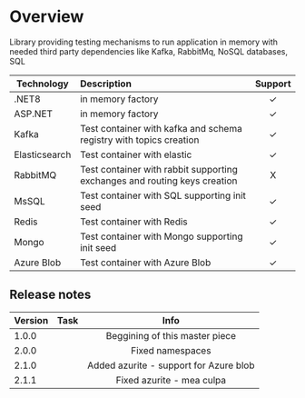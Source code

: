 # Overview
Library providing testing mechanisms to run application in memory with needed third party dependencies like Kafka, RabbitMq, NoSQL databases, SQL

|Technology|Description| Support  |
|-|:-|:-:|
| .NET8|in memory factory| &#x2713; |
| ASP.NET|in memory factory| &#x2713; | 
| Kafka|Test container with kafka and schema registry with topics creation| &#x2713; | 
| Elasticsearch| Test container with elastic| &#x2713; |
| RabbitMQ|Test container with rabbit supporting exchanges and routing keys creation| X |
| MsSQL|Test container with SQL supporting init seed| &#x2713; |
| Redis|Test container with Redis| &#x2713; |
| Mongo|Test container with Mongo supporting init seed | &#x2713; |
| Azure Blob |Test container with Azure Blob | &#x2713; |

## Release notes


| Version | Task | Info |
|-|:-|:-:|
| 1.0.0| | Beggining of this master piece |
| 2.0.0| | Fixed namespaces |
| 2.1.0| | Added azurite - support for Azure blob |
| 2.1.1| | Fixed azurite - mea culpa  |
